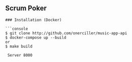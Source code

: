 
## Scrum Poker

```
### Installation (Docker)

```console
$ git clone http://github.com/onerciller/music-app-api    
$ docker-compose up --build
or 
$ make build 

 Server 8000
```
